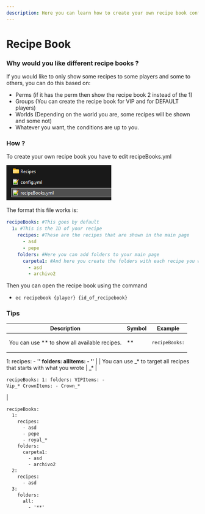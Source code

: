 ```yaml
---
description: Here you can learn how to create your own recipe book configuration
---
```


# Recipe Book

### Why would you like different recipe books ?

If you would like to only show some recipes to some players and some to others, you can do this based on:

* Perms (if it has the perm then show the recipe book 2 instead of the 1)
* Groups (You can create the recipe book for VIP and for DEFAULT players)
* Worlds (Depending on the world you are, some recipes will be shown and some not)
* Whatever you want, the conditions are up to you.

### How ?

To create your own recipe book you have to edit recipeBooks.yml

![](<../../.gitbook/assets/image (445).png>)

The format this file works is:

```yaml
recipeBooks: #This goes by default
  1: #This is the ID of your recipe
    recipes: #These are the recipes that are shown in the main page
      - asd
      - pepe
    folders: #Here you can add folders to your main page
      carpeta1: #And here you create the folders with each recipe you want inside
        - asd
        - archivo2
```

Then you can open the recipe book using the command

* `ec recipebook {player} {id_of_recipebook}`

### Tips

| Description                                                            | Symbol | Example                                                                                                                       |
| ---------------------------------------------------------------------- | ------ | ----------------------------------------------------------------------------------------------------------------------------- |
| You can use \*\* to show all available recipes.                        | \*\*   | <pre><code>recipeBooks:
  1:
    recipes:
      - '**'
    folders: 
      allItems:
        - '**'
</code></pre>             |
| You can use \_\* to target all recipes that starts with what you wrote | \_\*   | <pre><code>recipeBooks:
  1:
    folders: 
      VIPItems:
        - Vip_* 
      CrownItems:
        - Crown_*
</code></pre> |

```
recipeBooks:
  1:
    recipes:
      - asd
      - pepe
      - royal_*
    folders:
      carpeta1:
        - asd
        - archivo2
  2:
    recipes:
      - asd
  3:
    folders:
      all:
        - '**'

```
